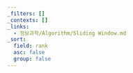 ```yaml
---
_filters: []
_contexts: []
_links:
  - 정보과학/Algorithm/Sliding Window.md
_sort:
  field: rank
  asc: false
  group: false
---
```

